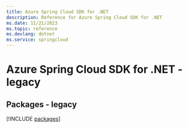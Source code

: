 ```yaml
---
title: Azure Spring Cloud SDK for .NET
description: Reference for Azure Spring Cloud SDK for .NET
ms.date: 11/21/2023
ms.topic: reference
ms.devlang: dotnet
ms.service: springcloud
---
```

# Azure Spring Cloud SDK for .NET - legacy
## Packages - legacy
[!INCLUDE [packages](spring-cloud-index.md)]